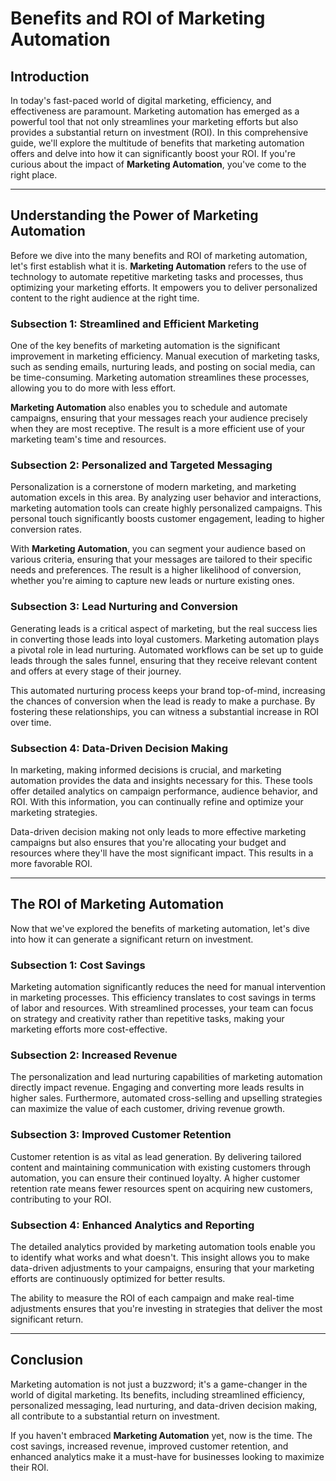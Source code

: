 # Benefits and ROI of Marketing Automation

## Introduction

In today's fast-paced world of digital marketing, efficiency, and effectiveness are paramount. Marketing automation has emerged as a powerful tool that not only streamlines your marketing efforts but also provides a substantial return on investment (ROI). In this comprehensive guide, we'll explore the multitude of benefits that marketing automation offers and delve into how it can significantly boost your ROI. If you're curious about the impact of **Marketing Automation**, you've come to the right place.

---

## Understanding the Power of Marketing Automation

Before we dive into the many benefits and ROI of marketing automation, let's first establish what it is. **Marketing Automation** refers to the use of technology to automate repetitive marketing tasks and processes, thus optimizing your marketing efforts. It empowers you to deliver personalized content to the right audience at the right time.

### Subsection 1: Streamlined and Efficient Marketing

One of the key benefits of marketing automation is the significant improvement in marketing efficiency. Manual execution of marketing tasks, such as sending emails, nurturing leads, and posting on social media, can be time-consuming. Marketing automation streamlines these processes, allowing you to do more with less effort.

**Marketing Automation** also enables you to schedule and automate campaigns, ensuring that your messages reach your audience precisely when they are most receptive. The result is a more efficient use of your marketing team's time and resources.

### Subsection 2: Personalized and Targeted Messaging

Personalization is a cornerstone of modern marketing, and marketing automation excels in this area. By analyzing user behavior and interactions, marketing automation tools can create highly personalized campaigns. This personal touch significantly boosts customer engagement, leading to higher conversion rates.

With **Marketing Automation**, you can segment your audience based on various criteria, ensuring that your messages are tailored to their specific needs and preferences. The result is a higher likelihood of conversion, whether you're aiming to capture new leads or nurture existing ones.

### Subsection 3: Lead Nurturing and Conversion

Generating leads is a critical aspect of marketing, but the real success lies in converting those leads into loyal customers. Marketing automation plays a pivotal role in lead nurturing. Automated workflows can be set up to guide leads through the sales funnel, ensuring that they receive relevant content and offers at every stage of their journey.

This automated nurturing process keeps your brand top-of-mind, increasing the chances of conversion when the lead is ready to make a purchase. By fostering these relationships, you can witness a substantial increase in ROI over time.

### Subsection 4: Data-Driven Decision Making

In marketing, making informed decisions is crucial, and marketing automation provides the data and insights necessary for this. These tools offer detailed analytics on campaign performance, audience behavior, and ROI. With this information, you can continually refine and optimize your marketing strategies.

Data-driven decision making not only leads to more effective marketing campaigns but also ensures that you're allocating your budget and resources where they'll have the most significant impact. This results in a more favorable ROI.

---

## The ROI of Marketing Automation

Now that we've explored the benefits of marketing automation, let's dive into how it can generate a significant return on investment.

### Subsection 1: Cost Savings

Marketing automation significantly reduces the need for manual intervention in marketing processes. This efficiency translates to cost savings in terms of labor and resources. With streamlined processes, your team can focus on strategy and creativity rather than repetitive tasks, making your marketing efforts more cost-effective.

### Subsection 2: Increased Revenue

The personalization and lead nurturing capabilities of marketing automation directly impact revenue. Engaging and converting more leads results in higher sales. Furthermore, automated cross-selling and upselling strategies can maximize the value of each customer, driving revenue growth.

### Subsection 3: Improved Customer Retention

Customer retention is as vital as lead generation. By delivering tailored content and maintaining communication with existing customers through automation, you can ensure their continued loyalty. A higher customer retention rate means fewer resources spent on acquiring new customers, contributing to your ROI.

### Subsection 4: Enhanced Analytics and Reporting

The detailed analytics provided by marketing automation tools enable you to identify what works and what doesn't. This insight allows you to make data-driven adjustments to your campaigns, ensuring that your marketing efforts are continuously optimized for better results.

The ability to measure the ROI of each campaign and make real-time adjustments ensures that you're investing in strategies that deliver the most significant return.

---

## Conclusion

Marketing automation is not just a buzzword; it's a game-changer in the world of digital marketing. Its benefits, including streamlined efficiency, personalized messaging, lead nurturing, and data-driven decision making, all contribute to a substantial return on investment.

If you haven't embraced **Marketing Automation** yet, now is the time. The cost savings, increased revenue, improved customer retention, and enhanced analytics make it a must-have for businesses looking to maximize their ROI.

